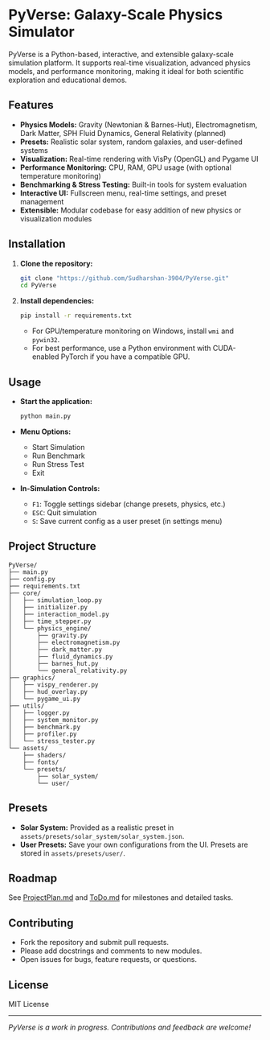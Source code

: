 # PyVerse: Galaxy-Scale Physics Simulator

PyVerse is a Python-based, interactive, and extensible galaxy-scale simulation platform. It supports real-time visualization, advanced physics models, and performance monitoring, making it ideal for both scientific exploration and educational demos.

## Features

- **Physics Models:** Gravity (Newtonian & Barnes-Hut), Electromagnetism, Dark Matter, SPH Fluid Dynamics, General Relativity (planned)
- **Presets:** Realistic solar system, random galaxies, and user-defined systems
- **Visualization:** Real-time rendering with VisPy (OpenGL) and Pygame UI
- **Performance Monitoring:** CPU, RAM, GPU usage (with optional temperature monitoring)
- **Benchmarking & Stress Testing:** Built-in tools for system evaluation
- **Interactive UI:** Fullscreen menu, real-time settings, and preset management
- **Extensible:** Modular codebase for easy addition of new physics or visualization modules

## Installation

1. **Clone the repository:**

   ```sh
   git clone "https://github.com/Sudharshan-3904/PyVerse.git"
   cd PyVerse
   ```

2. **Install dependencies:**

   ```sh
   pip install -r requirements.txt
   ```

   - For GPU/temperature monitoring on Windows, install `wmi` and `pywin32`.
   - For best performance, use a Python environment with CUDA-enabled PyTorch if you have a compatible GPU.

## Usage

- **Start the application:**

  ```sh
  python main.py
  ```

- **Menu Options:**
  - Start Simulation
  - Run Benchmark
  - Run Stress Test
  - Exit

- **In-Simulation Controls:**
  - `F1`: Toggle settings sidebar (change presets, physics, etc.)
  - `ESC`: Quit simulation
  - `S`: Save current config as a user preset (in settings menu)

## Project Structure

```text
PyVerse/
├── main.py
├── config.py
├── requirements.txt
├── core/
│   ├── simulation_loop.py
│   ├── initializer.py
│   ├── interaction_model.py
│   ├── time_stepper.py
│   └── physics_engine/
│       ├── gravity.py
│       ├── electromagnetism.py
│       ├── dark_matter.py
│       ├── fluid_dynamics.py
│       ├── barnes_hut.py
│       └── general_relativity.py
├── graphics/
│   ├── vispy_renderer.py
│   ├── hud_overlay.py
│   └── pygame_ui.py
├── utils/
│   ├── logger.py
│   ├── system_monitor.py
│   ├── benchmark.py
│   ├── profiler.py
│   └── stress_tester.py
└── assets/
    ├── shaders/
    ├── fonts/
    └── presets/
        ├── solar_system/
        └── user/
```

## Presets

- **Solar System:** Provided as a realistic preset in `assets/presets/solar_system/solar_system.json`.
- **User Presets:** Save your own configurations from the UI. Presets are stored in `assets/presets/user/`.

## Roadmap

See [ProjectPlan.md](ProjectPlan.md) and [ToDo.md](ToDo.md) for milestones and detailed tasks.

## Contributing

- Fork the repository and submit pull requests.
- Please add docstrings and comments to new modules.
- Open issues for bugs, feature requests, or questions.

## License

MIT License

---

*PyVerse is a work in progress. Contributions and feedback are welcome!*
